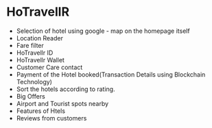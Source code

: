 # HoTravellR
  * Selection of hotel using google - map on the homepage itself
  * Location Reader
  * Fare filter
  * HoTravellr ID
  * HoTravellr Wallet
  * Customer Care contact
  * Payment of the Hotel booked(Transaction Details using Blockchain Technology)
  * Sort the hotels according to rating.
  * Big Offers
  * Airport and Tourist spots nearby
  * Features of Htels
  * Reviews from customers
